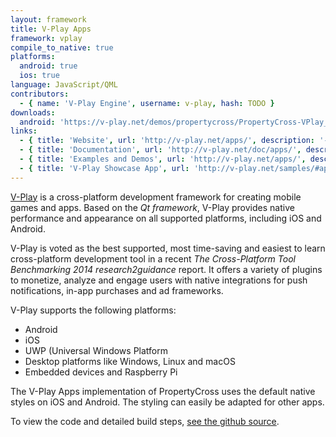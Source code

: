 ```yaml
---
layout: framework
title: V-Play Apps
framework: vplay
compile_to_native: true
platforms:
  android: true
  ios: true
language: JavaScript/QML
contributors:
  - { name: 'V-Play Engine', username: v-play, hash: TODO }
downloads:
  android: 'https://v-play.net/demos/propertycross/PropertyCross-VPlay_v1-0.apk'
links:
  - { title: 'Website', url: 'http://v-play.net/apps/', description: '- The official website of V-Play Apps.'}
  - { title: 'Documentation', url: 'http://v-play.net/doc/apps/', description: '- The official documentation with the API overview, demos & examples and tutorials.'}
  - { title: 'Examples and Demos', url: 'http://v-play.net/apps/', description: '- Open-source demos and examples as starting point for own apps.'}
  - { title: 'V-Play Showcase App', url: 'http://v-play.net/samples/#apps', description: '- The V-Play Showcase App is a collection of open-source example Apps made with V-Play. The app is also available in the app stores.'}
---
```


[V-Play](http://v-play.net) is a cross-platform development framework for creating mobile games and apps. Based on the _Qt framework_, V-Play provides native performance and appearance on all supported platforms, including iOS and Android.

V-Play is voted as the best supported, most time-saving and easiest to learn cross-platform development tool in a recent _The Cross-Platform Tool Benchmarking 2014_ _research2guidance_ report. It offers a variety of plugins to monetize, analyze and engage users with native integrations for push notifications, in-app purchases and ad frameworks.

V-Play supports the following platforms:

- Android
- iOS
- UWP (Universal Windows Platform
- Desktop platforms like Windows, Linux and macOS
- Embedded devices and Raspberry Pi

The V-Play Apps implementation of PropertyCross uses the default native styles on iOS and Android. The styling can easily be adapted for other apps.

To view the code and detailed build steps, <a href='{{ site.githuburl }}/tree/master/vplay'>see the github source</a>.
